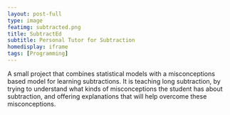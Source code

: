 ```yaml
---
layout: post-full
type: image
featimg: subtracted.png
title: SubtractEd
subtitle: Personal Tutor for Subtraction
homedisplay: iframe
tags: [Programming]
---
```


A small project that combines statistical models with a misconceptions based model for learning subtractions.
It is teaching long subtraction, by trying to understand what kinds of misconceptions the student has about subtraction, and offering explanations that will help overcome these misconceptions.